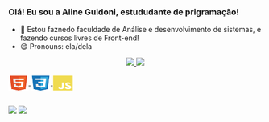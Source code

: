 ### Olá! Eu sou a Aline Guidoni, estududante de prigramação!

- 🌱 Estou faznedo faculdade de Análise e desenvolvimento de sistemas, e fazendo cursos livres de Front-end!
- 😄 Pronouns: ela/dela



<div align="center">
  <a href="https://github.com/AlineGuidoni">
  <img height="180em" src="https://github-readme-stats.vercel.app/api?username=AlineGuidoni&show_icons=true&theme=merko&include_all_commits=true&count_private=true"/>
  <img height="180em" src="https://github-readme-stats.vercel.app/api/top-langs/?username=AlineGuidoni&layout=compact&langs_count=7&theme=merko"/>
</div>
<div style="display: inline_block"><br>
  <img align="center" alt="Rafa-HTML" height="30" width="40" src="https://raw.githubusercontent.com/devicons/devicon/master/icons/html5/html5-original.svg">
  <img align="center" alt="Rafa-CSS" height="30" width="40" src="https://raw.githubusercontent.com/devicons/devicon/master/icons/css3/css3-original.svg">
  <img align="center" alt="Rafa-Js" height="30" width="40" src="https://raw.githubusercontent.com/devicons/devicon/master/icons/javascript/javascript-plain.svg">
  
</div>
  
  ##
  
<div>
  <a href ="mailto:alineguidonini@hotmail.com"><img src=https://img.shields.io/badge/-Hotmail-0078D4?style=flat-square&logo=microsoft-outlook&logoColor=white target="_blank"></a>
  <a href="https://www.linkedin.com/in/aline-guidoni" target="_blank"><img src=https://img.shields.io/badge/-LinkedIn-blue?style=flat-square&logo=Linkedin&logoColor=white" target="_blank"></a>
</div>  
  
  

